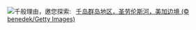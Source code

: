![](https://www.bing.com/th?id=OHR.ThousandIslands_ZH-CN3197750437_UHD.jpg&w=1000)千般理由，邀您探索:&nbsp;&ensp;[千岛群岛地区，圣劳伦斯河，美加边境 (© benedek/Getty Images)](https://www.bing.com/th?id=OHR.ThousandIslands_ZH-CN3197750437_UHD.jpg)
<br><br/>
